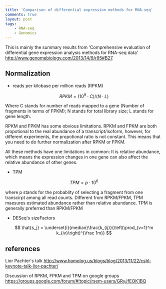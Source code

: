 ```yaml
---
title: 'Comparison of differential expression methods for RNA-seq'
comments: true
layout: post
tags:
    - RNA-seq
    - Genomics
---
```


This is mainly the summary results from 'Comprehensive evaluation of differential gene expression analysis methods for RNA-seq data' <http://www.genomebiology.com/2013/14/9/r95#B27>. 

## Normalization

- reads per kilobase per million reads (RPKM)

$$ RPKM = ({10^9} \cdot C)/(N \cdot L) $$

Where C stands for number of reads mapped to a gene (Number of fragments in terms of FPKM); N stands for total library size; L stands for gene length. 

RPKM and FPKM has some obvious limitations. RPKM and FPKM are both propotional to the real abundance of a transcript/isoform, however, for different experiments, the propotional ratio is not constant. This means that you need to do further normalization after RPKM or FPKM.

All these methods have one limitations in common: It is relative abundance, which means the expression changes in one gene can also affect the relative abundance of other genes. 

- TPM

$$ TPM = p\cdot{10^6} $$

where p stands for the probablity of selecting a fragment from one transcirpt among all read counts. Different from RPKM/FPKM, TPM maesures estimated abundance rather than relative abundance. TPM is generally preferred than RPKM/FPKM

- DESeq's sizeFactors

$$ \hat{s_j} = \underset{i}{median}\frac{k_{ij}}{\left(\prod_{v=1}^m k_{iv}\right)^{\frac 1m}} $$

## references

Lior Pachter's talk <http://www.homolog.us/blogs/blog/2013/11/22/cshl-keynote-talk-lior-pachter/>

Discussion of RPKM, FPKM and TPM on google groups <https://groups.google.com/forum/#!topic/rsem-users/GRyJfEOK1BQ>


